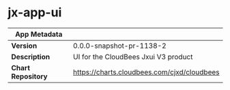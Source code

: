 # jx-app-ui

|App Metadata||
|---|---|
| **Version** | 0.0.0-snapshot-pr-1138-2 |
| **Description** | UI for the CloudBees Jxui V3 product |
| **Chart Repository** | https://charts.cloudbees.com/cjxd/cloudbees |
